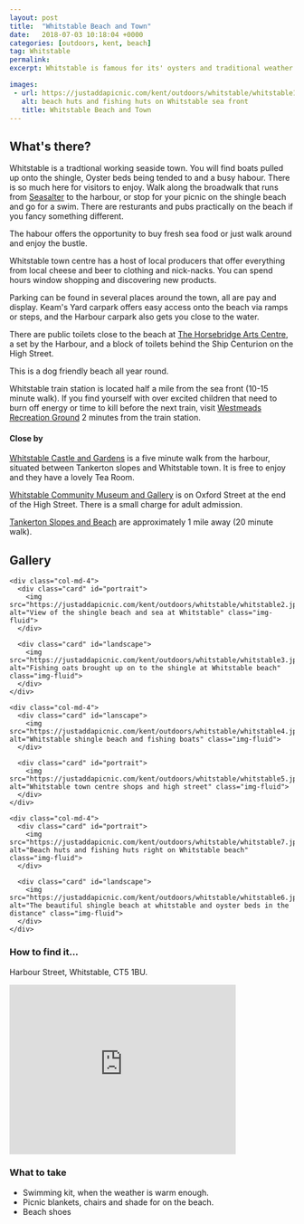```yaml
---
layout: post
title:  "Whitstable Beach and Town"
date:   2018-07-03 10:18:04 +0000
categories: [outdoors, kent, beach]
tag: Whitstable
permalink: 
excerpt: Whitstable is famous for its' oysters and traditional weather boarded fishing huts. It has a lovely shingle beach and a quirky high street packed with local retailers.

images: 
 - url: https://justaddapicnic.com/kent/outdoors/whitstable/whitstable1.jpg
   alt: beach huts and fishing huts on Whitstable sea front
   title: Whitstable Beach and Town
---
```


## What's there?

Whitstable is a tradtional working seaside town.  You will find boats pulled up onto the shingle, Oyster beds being tended to and a busy habour.  There is so much here for visitors to enjoy.  Walk along the broadwalk that runs from [Seasalter]() to the harbour, or stop for your picnic on the shingle beach and go for a swim.  There are resturants and pubs practically on the beach if you fancy something different.

The habour offers the opportunity to buy fresh sea food or just walk around and enjoy the bustle.

Whitstable town centre has a host of local producers that offer everything from local cheese and beer to clothing and nick-nacks.  You can spend hours window shopping and discovering new products.

Parking can be found in several places around the town, all are pay and display.  Keam's Yard carpark offers easy access onto the beach via ramps or steps, and the Harbour carpark also gets you close to the water.

There are public toilets close to the beach at [The Horsebridge Arts Centre](http://www.horsebridge-centre.org.uk/), a set by the Harbour, and a block of toilets behind the Ship Centurion on the High Street. 

This is a dog friendly beach all year round.

Whitstable train station is located half a mile from the sea front (10-15 minute walk).  If you find yourself with over excited children that need to burn off energy or time to kill before the next train, visit [Westmeads Recreation Ground](/outdoors/kent/park/2018/07/03/westmeads-whitstable.html) 2 minutes from the train station.


#### Close by

[Whitstable Castle and Gardens](http://www.whitstablecastle.co.uk/the-castle) is a five minute walk from the harbour, situated between Tankerton slopes and Whitstable town.  It is free to enjoy and they have a lovely Tea Room.

[Whitstable Community Museum and Gallery](http://www.whitstablemuseum.org/) is on Oxford Street at the end of the High Street.  There is a small charge for adult admission. 

[Tankerton Slopes and Beach](/outdoors/kent/beach/2018/07/02/tankerton.html) are approximately 1 mile away (20 minute walk).

## Gallery

<div class="container">

  <div class="row">

    <div class="col-md-4">
      <div class="card" id="portrait">
        <img src="https://justaddapicnic.com/kent/outdoors/whitstable/whitstable2.jpg" alt="View of the shingle beach and sea at Whitstable" class="img-fluid">
      </div>

      <div class="card" id="landscape">
        <img src="https://justaddapicnic.com/kent/outdoors/whitstable/whitstable3.jpg" alt="Fishing oats brought up on to the shingle at Whitstable beach" class="img-fluid">
      </div>  
    </div>

    <div class="col-md-4">
      <div class="card" id="lanscape">
        <img src="https://justaddapicnic.com/kent/outdoors/whitstable/whitstable4.jpg" alt="Whitstable shingle beach and fishing boats" class="img-fluid">
      </div>

      <div class="card" id="portrait">
        <img src="https://justaddapicnic.com/kent/outdoors/whitstable/whitstable5.jpg" alt="Whitstable town centre shops and high street" class="img-fluid">
      </div>
    </div>

    <div class="col-md-4">
      <div class="card" id="portrait">
        <img src="https://justaddapicnic.com/kent/outdoors/whitstable/whitstable7.jpg" alt="Beach huts and fishing huts right on Whitstable beach" class="img-fluid">
      </div>

      <div class="card" id="landscape">
        <img src="https://justaddapicnic.com/kent/outdoors/whitstable/whitstable6.jpg" alt="The beautiful shingle beach at whitstable and oyster beds in the distance" class="img-fluid">
      </div>
    </div>

  </div>      
</div>


### How to find it...
Harbour Street, Whitstable, CT5 1BU.

<iframe src="https://www.google.com/maps/embed?pb=!1m18!1m12!1m3!1d1245.6596908263357!2d1.0212064929855087!3d51.36042502915913!2m3!1f0!2f0!3f0!3m2!1i1024!2i768!4f13.1!3m3!1m2!1s0x47d9335d83b2812b%3A0x606e53392ea08f3e!2sWhitstable+Seafront!5e0!3m2!1sen!2suk!4v1530612860649" width="400" height="300" frameborder="0" style="border:0" allowfullscreen></iframe>

### What to take

* Swimming kit, when the weather is warm enough.
* Picnic blankets, chairs and shade for on the beach.
* Beach shoes
